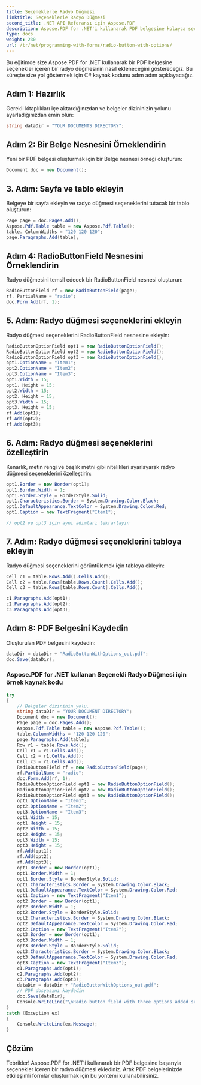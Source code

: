 ```yaml
---
title: Seçeneklerle Radyo Düğmesi
linktitle: Seçeneklerle Radyo Düğmesi
second_title: .NET API Referansı için Aspose.PDF
description: Aspose.PDF for .NET'i kullanarak PDF belgesine kolayca seçenekler içeren bir radyo düğmesi ekleyin.
type: docs
weight: 230
url: /tr/net/programming-with-forms/radio-button-with-options/
---
```


Bu eğitimde size Aspose.PDF for .NET kullanarak bir PDF belgesine seçenekler içeren bir radyo düğmesinin nasıl ekleneceğini göstereceğiz. Bu süreçte size yol göstermek için C# kaynak kodunu adım adım açıklayacağız.

## Adım 1: Hazırlık

Gerekli kitaplıkları içe aktardığınızdan ve belgeler dizininizin yolunu ayarladığınızdan emin olun:

```csharp
string dataDir = "YOUR DOCUMENTS DIRECTORY";
```

## Adım 2: Bir Belge Nesnesini Örneklendirin

Yeni bir PDF belgesi oluşturmak için bir Belge nesnesi örneği oluşturun:

```csharp
Document doc = new Document();
```

## 3. Adım: Sayfa ve tablo ekleyin

Belgeye bir sayfa ekleyin ve radyo düğmesi seçeneklerini tutacak bir tablo oluşturun:

```csharp
Page page = doc.Pages.Add();
Aspose.Pdf.Table table = new Aspose.Pdf.Table();
table. ColumnWidths = "120 120 120";
page.Paragraphs.Add(table);
```

## Adım 4: RadioButtonField Nesnesini Örneklendirin

Radyo düğmesini temsil edecek bir RadioButtonField nesnesi oluşturun:

```csharp
RadioButtonField rf = new RadioButtonField(page);
rf. PartialName = "radio";
doc.Form.Add(rf, 1);
```

## 5. Adım: Radyo düğmesi seçeneklerini ekleyin

Radyo düğmesi seçeneklerini RadioButtonField nesnesine ekleyin:

```csharp
RadioButtonOptionField opt1 = new RadioButtonOptionField();
RadioButtonOptionField opt2 = new RadioButtonOptionField();
RadioButtonOptionField opt3 = new RadioButtonOptionField();
opt1.OptionName = "Item1";
opt2.OptionName = "Item2";
opt3.OptionName = "Item3";
opt1.Width = 15;
opt1. Height = 15;
opt2.Width = 15;
opt2. Height = 15;
opt3.Width = 15;
opt3. Height = 15;
rf.Add(opt1);
rf.Add(opt2);
rf.Add(opt3);
```

## 6. Adım: Radyo düğmesi seçeneklerini özelleştirin

Kenarlık, metin rengi ve başlık metni gibi nitelikleri ayarlayarak radyo düğmesi seçeneklerini özelleştirin:

```csharp
opt1.Border = new Border(opt1);
opt1.Border.Width = 1;
opt1.Border.Style = BorderStyle.Solid;
opt1.Characteristics.Border = System.Drawing.Color.Black;
opt1.DefaultAppearance.TextColor = System.Drawing.Color.Red;
opt1.Caption = new TextFragment("Item1");

// opt2 ve opt3 için aynı adımları tekrarlayın

```

## 7. Adım: Radyo düğmesi seçeneklerini tabloya ekleyin

Radyo düğmesi seçeneklerini görüntülemek için tabloya ekleyin:

```csharp
Cell c1 = table.Rows.Add().Cells.Add();
Cell c2 = table.Rows[table.Rows.Count].Cells.Add();
Cell c3 = table.Rows[table.Rows.Count].Cells.Add();

c1.Paragraphs.Add(opt1);
c2.Paragraphs.Add(opt2);
c3.Paragraphs.Add(opt3);
```

## Adım 8: PDF Belgesini Kaydedin

Oluşturulan PDF belgesini kaydedin:

```csharp
dataDir = dataDir + "RadioButtonWithOptions_out.pdf";
doc.Save(dataDir);
```

### Aspose.PDF for .NET kullanan Seçenekli Radyo Düğmesi için örnek kaynak kodu 
```csharp
try
{
	// Belgeler dizininin yolu.
	string dataDir = "YOUR DOCUMENT DIRECTORY";
	Document doc = new Document();
	Page page = doc.Pages.Add();
	Aspose.Pdf.Table table = new Aspose.Pdf.Table();
	table.ColumnWidths = "120 120 120";
	page.Paragraphs.Add(table);
	Row r1 = table.Rows.Add();
	Cell c1 = r1.Cells.Add();
	Cell c2 = r1.Cells.Add();
	Cell c3 = r1.Cells.Add();
	RadioButtonField rf = new RadioButtonField(page);
	rf.PartialName = "radio";
	doc.Form.Add(rf, 1);
	RadioButtonOptionField opt1 = new RadioButtonOptionField();
	RadioButtonOptionField opt2 = new RadioButtonOptionField();
	RadioButtonOptionField opt3 = new RadioButtonOptionField();
	opt1.OptionName = "Item1";
	opt2.OptionName = "Item2";
	opt3.OptionName = "Item3";
	opt1.Width = 15;
	opt1.Height = 15;
	opt2.Width = 15;
	opt2.Height = 15;
	opt3.Width = 15;
	opt3.Height = 15;
	rf.Add(opt1);
	rf.Add(opt2);
	rf.Add(opt3);
	opt1.Border = new Border(opt1);
	opt1.Border.Width = 1;
	opt1.Border.Style = BorderStyle.Solid;
	opt1.Characteristics.Border = System.Drawing.Color.Black;
	opt1.DefaultAppearance.TextColor = System.Drawing.Color.Red;
	opt1.Caption = new TextFragment("Item1");
	opt2.Border = new Border(opt1);
	opt2.Border.Width = 1;
	opt2.Border.Style = BorderStyle.Solid;
	opt2.Characteristics.Border = System.Drawing.Color.Black;
	opt2.DefaultAppearance.TextColor = System.Drawing.Color.Red;
	opt2.Caption = new TextFragment("Item2");
	opt3.Border = new Border(opt1);
	opt3.Border.Width = 1;
	opt3.Border.Style = BorderStyle.Solid;
	opt3.Characteristics.Border = System.Drawing.Color.Black;
	opt3.DefaultAppearance.TextColor = System.Drawing.Color.Red;
	opt3.Caption = new TextFragment("Item3");
	c1.Paragraphs.Add(opt1);
	c2.Paragraphs.Add(opt2);
	c3.Paragraphs.Add(opt3);
	dataDir = dataDir + "RadioButtonWithOptions_out.pdf";
	// PDF dosyasını kaydedin
	doc.Save(dataDir);
	Console.WriteLine("\nRadio button field with three options added successfully.\nFile saved at " + dataDir);
}
catch (Exception ex)
{
	Console.WriteLine(ex.Message);
}
```

## Çözüm

Tebrikler! Aspose.PDF for .NET'i kullanarak bir PDF belgesine başarıyla seçenekler içeren bir radyo düğmesi eklediniz. Artık PDF belgelerinizde etkileşimli formlar oluşturmak için bu yöntemi kullanabilirsiniz.